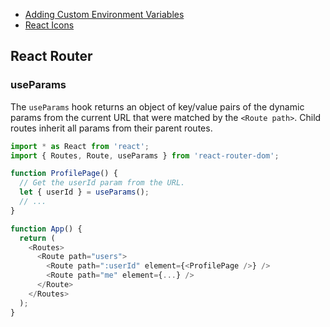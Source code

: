 - [Adding Custom Environment Variables](https://create-react-app.dev/docs/adding-custom-environment-variables/)
- [React Icons](https://react-icons.github.io/react-icons/)

## React Router

### useParams

The `useParams` hook returns an object of key/value pairs of the dynamic params from the current URL that were matched by the `<Route path>`. Child routes inherit all params from their parent routes.

```js
import * as React from 'react';
import { Routes, Route, useParams } from 'react-router-dom';

function ProfilePage() {
  // Get the userId param from the URL.
  let { userId } = useParams();
  // ...
}

function App() {
  return (
    <Routes>
      <Route path="users">
        <Route path=":userId" element={<ProfilePage />} />
        <Route path="me" element={...} />
      </Route>
    </Routes>
  );
}
```